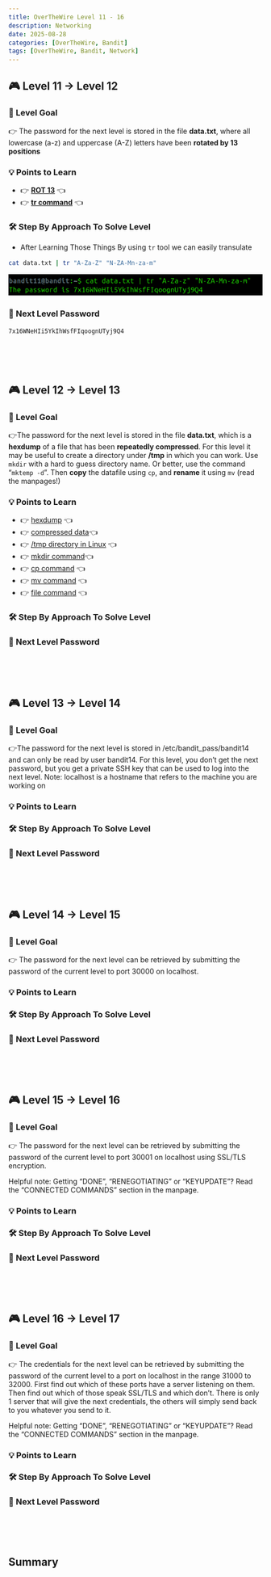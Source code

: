 ```yaml
---
title: OverTheWire Level 11 - 16
description: Networking
date: 2025-08-28
categories: [OverTheWire, Bandit]
tags: [OverTheWire, Bandit, Network] 
---
```




## 🎮 Level 11 → Level 12

### 🎯 Level Goal
👉 The password for the next level is stored in the file **data.txt**, where all lowercase (a-z) and uppercase (A-Z) letters have been **rotated by 13 positions**
### 💡 Points to Learn

- 👉 [**ROT 13**](/posts/Ccipher) 👈
- 👉 [**tr command**](/posts/Ctr) 👈

### 🛠️ Step By Approach To Solve Level
- After Learning Those Things By using `tr` tool we can easily transulate
```bash
cat data.txt | tr "A-Za-Z" "N-ZA-Mn-za-m"
```
![Output](/posts/OTWbandit/OTWBl11tr.png)

### 🔑 Next Level Password
```text
7x16WNeHIi5YkIhWsfFIqoognUTyj9Q4
```

<br><br><br>




## 🎮 Level 12 → Level 13

### 🎯 Level Goal
👉The password for the next level is stored in the file **data.txt**, which is a **hexdump** of a file that has been **repeatedly compressed**. For this level it may be useful to create a directory under **/tmp** in which you can work. Use `mkdir` with a hard to guess directory name. Or better, use the command “`mktemp -d`”. Then **copy** the datafile using `cp`, and **rename** it using `mv` (read the manpages!)


### 💡 Points to Learn


- 👉 [hexdump](/posts/Dhexdump) 👈
- 👉 [compressed data]()👈
- 👉 [/tmp directory in Linux]() 👈
- 👉 [mkdir command]()👈
- 👉 [cp command]() 👈
- 👉 [mv command]() 👈
- 👉 [file command](/posts/Lfile) 👈


### 🛠️ Step By Approach To Solve Level

### 🔑 Next Level Password

<br><br><br>

## 🎮 Level 13 → Level 14

### 🎯 Level Goal
👉The password for the next level is stored in /etc/bandit_pass/bandit14 and can only be read by user bandit14. For this level, you don’t get the next password, but you get a private SSH key that can be used to log into the next level. Note: localhost is a hostname that refers to the machine you are working on

### 💡 Points to Learn

### 🛠️ Step By Approach To Solve Level

### 🔑 Next Level Password

<br><br><br>

## 🎮 Level 14 → Level 15

### 🎯 Level Goal
👉 The password for the next level can be retrieved by submitting the password of the current level to port 30000 on localhost.


### 💡 Points to Learn

### 🛠️ Step By Approach To Solve Level

### 🔑 Next Level Password

<br><br><br>


## 🎮 Level 15 → Level 16

### 🎯 Level Goal
👉 The password for the next level can be retrieved by submitting the password of the current level to port 30001 on localhost using SSL/TLS encryption.

Helpful note: Getting “DONE”, “RENEGOTIATING” or “KEYUPDATE”? Read the “CONNECTED COMMANDS” section in the manpage.

### 💡 Points to Learn

### 🛠️ Step By Approach To Solve Level

### 🔑 Next Level Password

<br><br><br>


## 🎮 Level 16 → Level 17

### 🎯 Level Goal
👉 The credentials for the next level can be retrieved by submitting the password of the current level to a port on localhost in the range 31000 to 32000. First find out which of these ports have a server listening on them. Then find out which of those speak SSL/TLS and which don’t. There is only 1 server that will give the next credentials, the others will simply send back to you whatever you send to it.

Helpful note: Getting “DONE”, “RENEGOTIATING” or “KEYUPDATE”? Read the “CONNECTED COMMANDS” section in the manpage.

### 💡 Points to Learn

### 🛠️ Step By Approach To Solve Level

### 🔑 Next Level Password

<br><br><br>



## Summary

